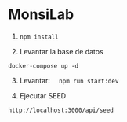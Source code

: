 
# MonsiLab


1. ```npm install```

2. Levantar la base de datos
```
docker-compose up -d
```

3. Levantar: ```   npm run start:dev    ```


4. Ejecutar SEED 
```
http://localhost:3000/api/seed